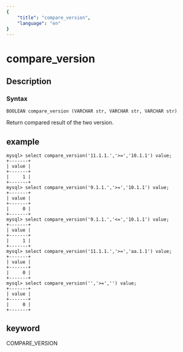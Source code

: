 ```yaml
---
{
    "title": "compare_version",
    "language": "en"
}
---
```


<!-- 
Licensed to the Apache Software Foundation (ASF) under one
or more contributor license agreements.  See the NOTICE file
distributed with this work for additional information
regarding copyright ownership.  The ASF licenses this file
to you under the Apache License, Version 2.0 (the
"License"); you may not use this file except in compliance
with the License.  You may obtain a copy of the License at
  http://www.apache.org/licenses/LICENSE-2.0
Unless required by applicable law or agreed to in writing,
software distributed under the License is distributed on an
"AS IS" BASIS, WITHOUT WARRANTIES OR CONDITIONS OF ANY
KIND, either express or implied.  See the License for the
specific language governing permissions and limitations
under the License.
-->

# compare_version
## Description
### Syntax

`BOOLEAN compare_version (VARCHAR str, VARCHAR str, VARCHAR str)`

Return compared result of the two version.

## example

```
mysql> select compare_version('11.1.1.','>=','10.1.1') value;
+-------+
| value |
+-------+
|     1 |
+-------+
mysql> select compare_version('9.1.1.','>=','10.1.1') value;
+-------+
| value |
+-------+
|     0 |
+-------+
mysql> select compare_version('9.1.1.','<=','10.1.1') value;
+-------+
| value |
+-------+
|     1 |
+-------+
mysql> select compare_version('11.1.1.','>=','aa.1.1') value;
+-------+
| value |
+-------+
|     0 |
+-------+
mysql> select compare_version('','>=','') value;
+-------+
| value |
+-------+
|     0 |
+-------+
```
## keyword
COMPARE_VERSION